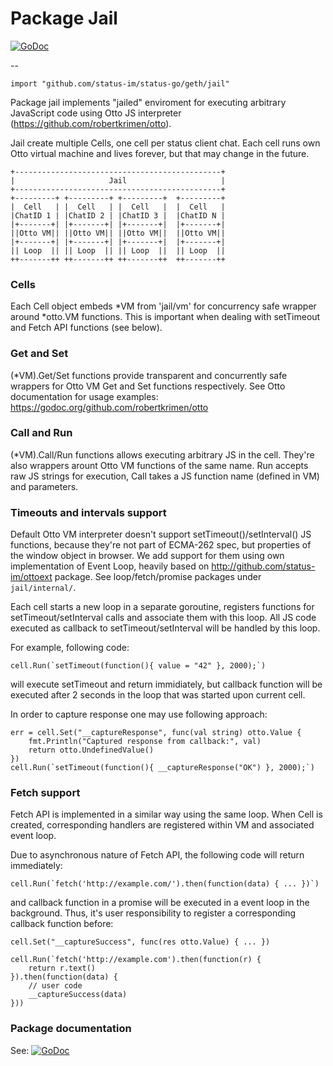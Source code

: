 # Package Jail

[![GoDoc](https://godoc.org/github.com/status-im/status-go/geth/jail?status.svg)](https://godoc.org/github.com/status-im/status-go/geth/jail)

--

    import "github.com/status-im/status-go/geth/jail"

Package jail implements "jailed" enviroment for executing arbitrary JavaScript
code using Otto JS interpreter (https://github.com/robertkrimen/otto).

Jail create multiple Cells, one cell per status client chat. Each cell runs own
Otto virtual machine and lives forever, but that may change in the future.

    +----------------------------------------------+
    |                     Jail                     |
    +----------------------------------------------+
    +---------+ +---------+ +---------+  +---------+
    |  Cell   | |  Cell   | |  Cell   |  |  Cell   |
    |ChatID 1 | |ChatID 2 | |ChatID 3 |  |ChatID N |
    |+-------+| |+-------+| |+-------+|  |+-------+|
    ||Otto VM|| ||Otto VM|| ||Otto VM||  ||Otto VM||
    |+-------+| |+-------+| |+-------+|  |+-------+|
    || Loop  || || Loop  || || Loop  ||  || Loop  ||
    ++-------++ ++-------++ ++-------++  ++-------++


### Cells

Each Cell object embeds *VM from 'jail/vm' for concurrency safe wrapper around
*otto.VM functions. This is important when dealing with setTimeout and Fetch API
functions (see below).


### Get and Set

(*VM).Get/Set functions provide transparent and concurrently safe wrappers for
Otto VM Get and Set functions respectively. See Otto documentation for usage
examples: https://godoc.org/github.com/robertkrimen/otto


### Call and Run

(*VM).Call/Run functions allows executing arbitrary JS in the cell. They're also
wrappers arount Otto VM functions of the same name. Run accepts raw JS strings
for execution, Call takes a JS function name (defined in VM) and parameters.


### Timeouts and intervals support

Default Otto VM interpreter doesn't support setTimeout()/setInterval() JS
functions, because they're not part of ECMA-262 spec, but properties of the
window object in browser. We add support for them using own implementation of
Event Loop, heavily based on http://github.com/status-im/ottoext package. See
loop/fetch/promise packages under `jail/internal/`.

Each cell starts a new loop in a separate goroutine, registers functions for
setTimeout/setInterval calls and associate them with this loop. All JS code
executed as callback to setTimeout/setInterval will be handled by this loop.

For example, following code:

    cell.Run(`setTimeout(function(){ value = "42" }, 2000);`)

will execute setTimeout and return immidiately, but callback function will be
executed after 2 seconds in the loop that was started upon current cell.

In order to capture response one may use following approach:

    err = cell.Set("__captureResponse", func(val string) otto.Value {
    	fmt.Println("Captured response from callback:", val)
    	return otto.UndefinedValue()
    })
    cell.Run(`setTimeout(function(){ __captureResponse("OK") }, 2000);`)


### Fetch support

Fetch API is implemented in a similar way using the same loop. When Cell is
created, corresponding handlers are registered within VM and associated event
loop.

Due to asynchronous nature of Fetch API, the following code will return
immediately:

    cell.Run(`fetch('http://example.com/').then(function(data) { ... })`)

and callback function in a promise will be executed in a event loop in the
background. Thus, it's user responsibility to register a corresponding callback
function before:

    cell.Set("__captureSuccess", func(res otto.Value) { ... })

    cell.Run(`fetch('http://example.com').then(function(r) {
    	return r.text()
    }).then(function(data) {
    	// user code
    	__captureSuccess(data)
    }))

### Package documentation

See: [![GoDoc](https://godoc.org/github.com/status-im/status-go/geth/jail?status.svg)](https://godoc.org/github.com/status-im/status-go/geth/jail)